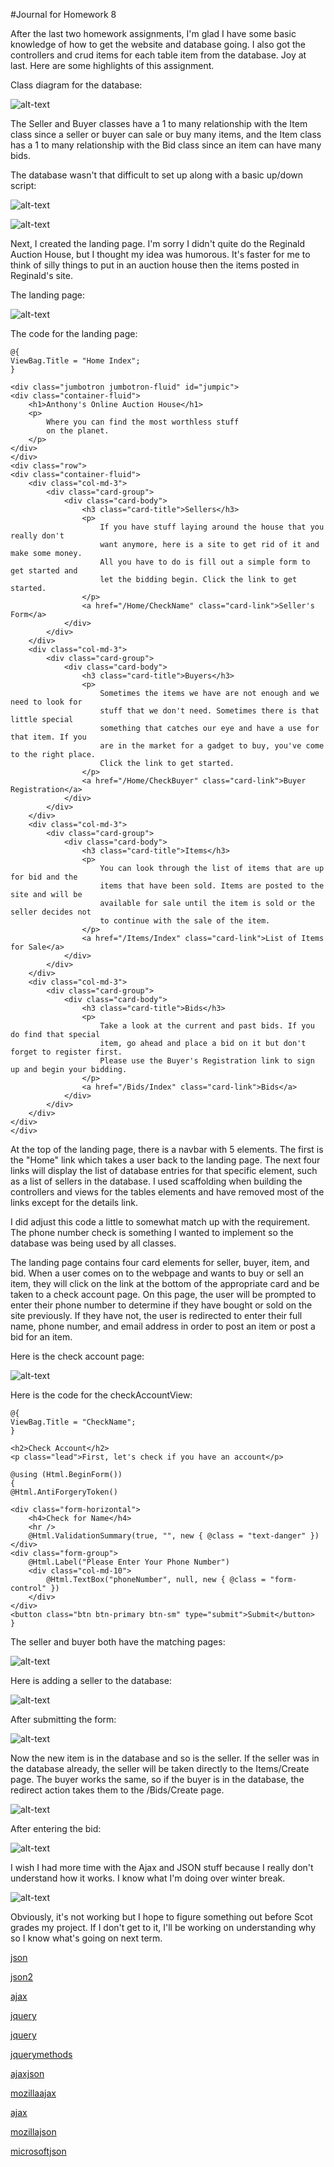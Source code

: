 #Journal for Homework 8

After the last two homework assignments, I'm glad I have some basic knowledge of how to get the website and database going. I also got the controllers and crud items for each table item from the database. Joy at last. Here are some highlights of this assignment.

Class diagram for the database:

![alt-text](img/auctionCD.JPG)

The Seller and Buyer classes have a 1 to many relationship with the Item class since a seller or buyer can sale or buy many items, and the Item class has a 1 to many relationship with the Bid class since an item can have many bids.

The database wasn't that difficult to set up along with a basic up/down script: 

![alt-text](img/upscript.JPG)

![alt-text](img/downscript.JPG)

Next, I created the landing page. I'm sorry I didn't quite do the Reginald Auction House, but I thought my idea was humorous. It's faster for me to think of silly things to put in an auction house then the items posted in Reginald's site.

The landing page:

![alt-text](img/landingPage.PNG)

The code for the landing page:

    @{
    ViewBag.Title = "Home Index";
    }

    <div class="jumbotron jumbotron-fluid" id="jumpic">
    <div class="container-fluid">
        <h1>Anthony's Online Auction House</h1>
        <p>
            Where you can find the most worthless stuff
            on the planet.
        </p>
    </div>
    </div>
    <div class="row">
    <div class="container-fluid">
        <div class="col-md-3">
            <div class="card-group">
                <div class="card-body">
                    <h3 class="card-title">Sellers</h3>
                    <p>
                        If you have stuff laying around the house that you really don't
                        want anymore, here is a site to get rid of it and make some money.
                        All you have to do is fill out a simple form to get started and
                        let the bidding begin. Click the link to get started.
                    </p>
                    <a href="/Home/CheckName" class="card-link">Seller's Form</a>
                </div>
            </div>
        </div>
        <div class="col-md-3">
            <div class="card-group">
                <div class="card-body">
                    <h3 class="card-title">Buyers</h3>
                    <p>
                        Sometimes the items we have are not enough and we need to look for
                        stuff that we don't need. Sometimes there is that little special
                        something that catches our eye and have a use for that item. If you
                        are in the market for a gadget to buy, you've come to the right place.
                        Click the link to get started.
                    </p>
                    <a href="/Home/CheckBuyer" class="card-link">Buyer Registration</a>
                </div>
            </div>
        </div>
        <div class="col-md-3">
            <div class="card-group">
                <div class="card-body">
                    <h3 class="card-title">Items</h3>
                    <p>
                        You can look through the list of items that are up for bid and the
                        items that have been sold. Items are posted to the site and will be
                        available for sale until the item is sold or the seller decides not
                        to continue with the sale of the item.
                    </p>
                    <a href="/Items/Index" class="card-link">List of Items for Sale</a>
                </div>
            </div>
        </div>
        <div class="col-md-3">
            <div class="card-group">
                <div class="card-body">
                    <h3 class="card-title">Bids</h3>
                    <p>
                        Take a look at the current and past bids. If you do find that special
                        item, go ahead and place a bid on it but don't forget to register first.
                        Please use the Buyer's Registration link to sign up and begin your bidding.
                    </p>
                    <a href="/Bids/Index" class="card-link">Bids</a>
                </div>
            </div>
        </div>
    </div>
    </div>
    
At the top of the landing page, there is a navbar with 5 elements. The first is the "Home" link which takes a user back to the landing page. The next four links will display the list of database entries for that specific element, such as a list of sellers in the database. I used scaffolding when building the controllers and views for the tables elements and have removed most of the links except for the details link. 

I did adjust this code a little to somewhat match up with the requirement. The phone number check is something I wanted to implement so the database was being used by all classes.

The landing page contains four card elements for seller, buyer, item, and bid. When a user comes on to the webpage and wants to buy or sell an item, they will click on the link at the bottom of the appropriate card and be taken to a check account page. On this page, the user will be prompted to enter their phone number to determine if they have bought or sold on the site previously. If they have not, the user is redirected to enter their full name, phone number, and email address in order to post an item or post a bid for an item. 

Here is the check account page:

![alt-text](img/checkAccountView.JPG)

Here is the code for the checkAccountView:

    @{
    ViewBag.Title = "CheckName";
    }

    <h2>Check Account</h2>
    <p class="lead">First, let's check if you have an account</p>

    @using (Html.BeginForm())
    {
    @Html.AntiForgeryToken()

    <div class="form-horizontal">
        <h4>Check for Name</h4>
        <hr />
        @Html.ValidationSummary(true, "", new { @class = "text-danger" })
    </div>
    <div class="form-group">
        @Html.Label("Please Enter Your Phone Number")
        <div class="col-md-10">
            @Html.TextBox("phoneNumber", null, new { @class = "form-control" })
        </div>
    </div>
    <button class="btn btn-primary btn-sm" type="submit">Submit</button>
    }
    

The seller and buyer both have the matching pages:

![alt-text](img/sellerCreate.JPG)

Here is adding a seller to the database:

![alt-text](img/sellerEntry.JPG)

After submitting the form:

![alt-text](img/newSellerItem.JPG)

Now the new item is in the database and so is the seller. If the seller was in the database already, the seller will be taken directly to the Items/Create page. The buyer works the same, so if the buyer is in the database, the redirect action takes them to the /Bids/Create page. 

![alt-text](img/createBid.JPG)

After entering the bid:

![alt-text](img/bidEntry.JPG)

I wish I had more time with the Ajax and JSON stuff because I really don't understand how it works. I know what I'm doing over winter break.

![alt-text](img/liveBidPage.JPG)

Obviously, it's not working but I hope to figure something out before Scot grades my project. If I don't get to it, I'll be working on understanding why so I know what's going on next term.

[json](https://www.w3schools.com/js/js_json_arrays.asp)

[json2](https://www.w3schools.com/js/js_json_html.asp)

[ajax](https://www.w3schools.com/js/js_ajax_xmlfile.asp)

[jquery](https://www.w3schools.com/jquery/default.asp)

[jquery](https://learn.jquery.com/ajax/key-concepts/)

[jquerymethods](https://learn.jquery.com/ajax/jquery-ajax-methods/)

[ajaxjson](https://www.javatpoint.com/ajax-json-example)

[mozillaajax](https://developer.mozilla.org/en-US/docs/Web/Guide/AJAX/Getting_Started)

[ajax](https://webdesign.tutsplus.com/tutorials/a-beginners-guide-to-ajax-with-jquery--cms-25126)

[mozillajson](https://developer.mozilla.org/en-US/docs/Learn/JavaScript/Objects/JSON)

[microsoftjson](https://msdn.microsoft.com/en-us/library/bb299886.aspx)


